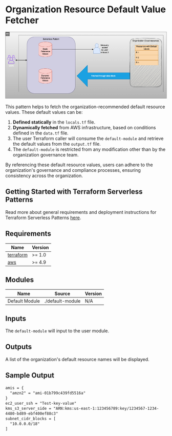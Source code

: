 # Organization Resource Default Value Fetcher

![Concept](./Organization_default_values.png)

This pattern helps to fetch the organization-recommended default resource values. These default values can be:

1. **Defined statically** in the `locals.tf` file.
2. **Dynamically fetched** from AWS infrastructure, based on conditions defined in the `data.tf` file.
3. The user Terraform caller will consume the `default-module` and retrieve the default values from the `output.tf` file.
4. The `default-module` is restricted from any modification other than by the organization governance team.

By referencing these default resource values, users can adhere to the organization's governance and compliance processes, ensuring consistency across the organization.

## Getting Started with Terraform Serverless Patterns

Read more about general requirements and deployment instructions for Terraform Serverless Patterns [here](https://github.com/aws-samples/serverless-patterns/blob/main/terraform-fixtures/docs/README.md).

<!-- BEGINNING OF PRE-COMMIT-TERRAFORM DOCS HOOK -->
## Requirements

| Name | Version |
|------|---------|
| [terraform](#requirement_terraform) | >= 1.0 |
| [aws](#requirement_aws) | >= 4.9 |

## Modules

| Name        | Source           | Version |
|-------------|------------------|---------|
| Default Module | ./default-module | N/A     |

## Inputs

The `default-module` will input to the user module.

## Outputs

A list of the organization's default resource names will be displayed.

## Sample Output

```shell
amis = {
  "amzn2" = "ami-01b799c439fd5516a"
}
ec2_user_ssh = "Test-key-value"
kms_s3_server_side = "ARN:kms:us-east-1:123456789:key/1234567-1234-4480-bd89-ebf400ef88c3"
subnet_cidr_blocks = [
  "10.0.0.0/18"
]
```
<!-- END OF PRE-COMMIT-TERRAFORM DOCS HOOK -->
